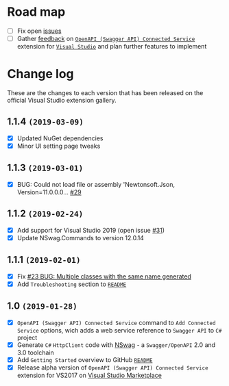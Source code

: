 # Road map

- [ ] Fix open [issues](https://github.com/dmitry-pavlov/openapi-connected-service/issues/)
- [ ] Gather [feedback](https://github.com/dmitry-pavlov/openapi-connected-service/issues/new) on [`OpenAPI (Swagger API) Connected Service`](https://marketplace.visualstudio.com/items?itemName=dmitry-pavlov.OpenAPIConnectedService) extension for [`Visual Studio`](https://visualstudio.microsoft.com/vs/) and plan further features to implement

# Change log

These are the changes to each version that has been released on the official Visual Studio extension gallery.

## 1.1.4 `(2019-03-09)`

- [x] Updated NuGet dependencies
- [x] Minor UI setting page tweaks

## 1.1.3 `(2019-03-01)`

- [x] BUG: Could not load file or assembly 'Newtonsoft.Json, Version=11.0.0.0... [#29](https://github.com/dmitry-pavlov/openapi-connected-service/issues/29)

## 1.1.2 `(2019-02-24)`

- [x] Add support for Visual Studio 2019 (open issue [#31](https://github.com/dmitry-pavlov/openapi-connected-service/issues/31))
- [x] Update NSwag.Commands to version 12.0.14

## 1.1.1 `(2019-02-01)`

- [x] Fix [#23 BUG: Multiple classes with the same name generated](https://github.com/dmitry-pavlov/openapi-connected-service/issues/23)
- [x] Add `Troubleshooting` section to [`README`](https://github.com/dmitry-pavlov/openapi-connected-service/)

## 1.0 `(2019-01-28)`

- [x] `OpenAPI (Swagger API) Connected Service` command to `Add Connected Service` options, wich adds a web service reference to `Swagger API` to `C#` project
- [x] Generate `C#` `HttpClient` code with [NSwag](https://github.com/RSuter/NSwag) - a `Swagger/OpenAPI` 2.0 and 3.0 toolchain
- [x] Add `Getting Started` overview to GitHub [`README`](https://github.com/dmitry-pavlov/openapi-connected-service/)
- [x] Release alpha version of `OpenAPI (Swagger API) Connected Service` extension for VS2017 on [Visual Studio Marketplace](https://marketplace.visualstudio.com/) 
